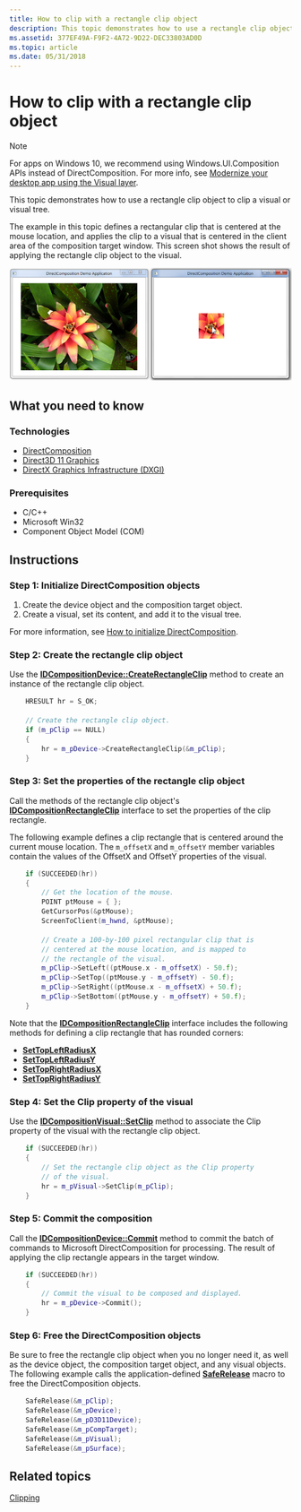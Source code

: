 ```yaml
---
title: How to clip with a rectangle clip object
description: This topic demonstrates how to use a rectangle clip object to clip a visual or visual tree.
ms.assetid: 377EF49A-F9F2-4A72-9D22-DEC33803AD0D
ms.topic: article
ms.date: 05/31/2018
---
```


# How to clip with a rectangle clip object

> [!NOTE]
> For apps on Windows 10, we recommend using Windows.UI.Composition APIs instead of DirectComposition. For more info, see [Modernize your desktop app using the Visual layer](/windows/uwp/composition/visual-layer-in-desktop-apps).

This topic demonstrates how to use a rectangle clip object to clip a visual or visual tree.

The example in this topic defines a rectangular clip that is centered at the mouse location, and applies the clip to a visual that is centered in the client area of the composition target window. This screen shot shows the result of applying the rectangle clip object to the visual.

![result of applying a rectangle clip object to a visual](images/clipwithrectangleclipobject.png)

## What you need to know

### Technologies

-   [DirectComposition](directcomposition-portal.md)
-   [Direct3D 11 Graphics](https://docs.microsoft.com/windows/desktop/direct3d11/atoc-dx-graphics-direct3d-11)
-   [DirectX Graphics Infrastructure (DXGI)](https://docs.microsoft.com/windows/desktop/direct3ddxgi/dx-graphics-dxgi)

### Prerequisites

-   C/C++
-   Microsoft Win32
-   Component Object Model (COM)

## Instructions

### Step 1: Initialize DirectComposition objects

1.  Create the device object and the composition target object.
2.  Create a visual, set its content, and add it to the visual tree.

For more information, see [How to initialize DirectComposition](initialize-directcomposition.md).

### Step 2: Create the rectangle clip object

Use the [**IDCompositionDevice::CreateRectangleClip**](https://msdn.microsoft.com/en-us/library/Hh437399(v=VS.85).aspx) method to create an instance of the rectangle clip object.


```C++
    HRESULT hr = S_OK;
    
    // Create the rectangle clip object.
    if (m_pClip == NULL)
    {
        hr = m_pDevice->CreateRectangleClip(&m_pClip);
    }
```



### Step 3: Set the properties of the rectangle clip object

Call the methods of the rectangle clip object's [**IDCompositionRectangleClip**](https://msdn.microsoft.com/en-us/library/Hh437434(v=VS.85).aspx) interface to set the properties of the clip rectangle.

The following example defines a clip rectangle that is centered around the current mouse location. The `m_offsetX` and `m_offsetY` member variables contain the values of the OffsetX and OffsetY properties of the visual.


```C++
    if (SUCCEEDED(hr))
    {
        // Get the location of the mouse.
        POINT ptMouse = { };
        GetCursorPos(&ptMouse);
        ScreenToClient(m_hwnd, &ptMouse);

        // Create a 100-by-100 pixel rectangular clip that is 
        // centered at the mouse location, and is mapped to
        // the rectangle of the visual.
        m_pClip->SetLeft((ptMouse.x - m_offsetX) - 50.f);
        m_pClip->SetTop((ptMouse.y - m_offsetY) - 50.f);
        m_pClip->SetRight((ptMouse.x - m_offsetX) + 50.f);
        m_pClip->SetBottom((ptMouse.y - m_offsetY) + 50.f);
    }
```



Note that the [**IDCompositionRectangleClip**](https://msdn.microsoft.com/en-us/library/Hh437434(v=VS.85).aspx) interface includes the following methods for defining a clip rectangle that has rounded corners:

-   [**SetTopLeftRadiusX**](/windows/desktop/api/Dcomp/nf-dcomp-settopleftradiusx)
-   [**SetTopLeftRadiusY**](/windows/desktop/api/Dcomp/nf-dcomp-settopleftradiusy)
-   [**SetTopRightRadiusX**](/windows/desktop/api/Dcomp/nf-dcomp-settoprightradiusx)
-   [**SetTopRightRadiusY**](/windows/desktop/api/Dcomp/nf-dcomp-settoprightradiusy)

### Step 4: Set the Clip property of the visual

Use the [**IDCompositionVisual::SetClip**](https://msdn.microsoft.com/en-us/library/Hh449153(v=VS.85).aspx) method to associate the Clip property of the visual with the rectangle clip object.


```C++
    if (SUCCEEDED(hr))
    {
        // Set the rectangle clip object as the Clip property 
        // of the visual.
        hr = m_pVisual->SetClip(m_pClip);
    }
```



### Step 5: Commit the composition

Call the [**IDCompositionDevice::Commit**](https://msdn.microsoft.com/en-us/library/Hh437393(v=VS.85).aspx) method to commit the batch of commands to Microsoft DirectComposition for processing. The result of applying the clip rectangle appears in the target window.


```C++
    if (SUCCEEDED(hr))
    {
        // Commit the visual to be composed and displayed.
        hr = m_pDevice->Commit();  
    }
```



### Step 6: Free the DirectComposition objects

Be sure to free the rectangle clip object when you no longer need it, as well as the device object, the composition target object, and any visual objects. The following example calls the application-defined [**SafeRelease**](https://docs.microsoft.com/windows/desktop/medfound/saferelease) macro to free the DirectComposition objects.


```C++
    SafeRelease(&m_pClip);
    SafeRelease(&m_pDevice);
    SafeRelease(&m_pD3D11Device);
    SafeRelease(&m_pCompTarget);
    SafeRelease(&m_pVisual);
    SafeRelease(&m_pSurface);
```



## Related topics

<dl> <dt>

[Clipping](clipping.md)
</dt> </dl>

 

 




